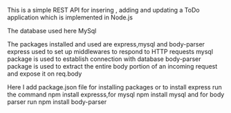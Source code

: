 This is a simple REST API for insering , adding and updating a ToDo application which is implemented in Node.js

The database used here MySql

The packages installed and used are express,mysql and body-parser
express used to set up middlewares to respond to HTTP requests
mysql package is used to establish connection with database
body-parser package is used to extract the entire body portion of an incoming request and expose it on req.body

Here I add package.json file for installing packages or to install express run the command npm install expresss,for mysql npm install mysql and for body parser run npm install body-parser
